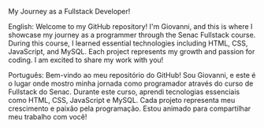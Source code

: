 My Journey as a Fullstack Developer!


English:
Welcome to my GitHub repository! I'm Giovanni, and this is where I showcase my journey as a programmer through the Senac Fullstack course. During this course, I learned essential technologies including HTML, CSS, JavaScript, and MySQL. Each project represents my growth and passion for coding. I am excited to share my work with you!

Português:
Bem-vindo ao meu repositório do GitHub! Sou Giovanni, e este é o lugar onde mostro minha jornada como programador através do curso de Fullstack do Senac. Durante este curso, aprendi tecnologias essenciais como HTML, CSS, JavaScript e MySQL. Cada projeto representa meu crescimento e paixão pela programação. Estou animado para compartilhar meu trabalho com você!
